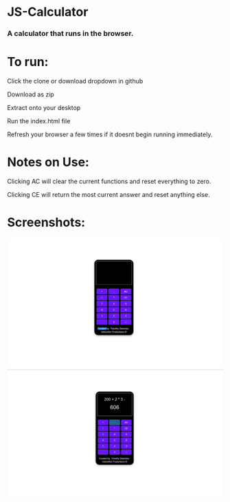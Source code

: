 # JS-Calculator

### A calculator that runs in the browser.

# To run:

Click the clone or download dropdown in github

Download as zip

Extract onto your desktop

Run the index.html file

Refresh your browser a few times if it doesnt begin running immediately.

# Notes on Use:

Clicking AC will clear the current functions and reset everything to zero.

Clicking CE will return the most current answer and reset anything else.

# Screenshots:
![Alt text](https://github.com/tmstani23/JS-Calculator/blob/Master/calc1.jpg)
![Alt text](https://github.com/tmstani23/JS-Calculator/blob/Master/calc2.jpg)


